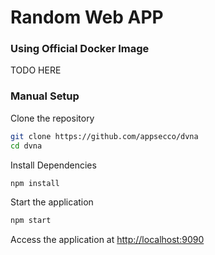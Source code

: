 # Random Web APP

### Using Official Docker Image

TODO HERE

### Manual Setup

Clone the repository

```bash
git clone https://github.com/appsecco/dvna
cd dvna
```

Install Dependencies

```bash
npm install
```

Start the application

```bash
npm start
```
Access the application at [http://localhost:9090](http://localhost:9090)
